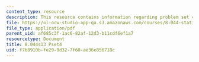 ```yaml
---
content_type: resource
description: This resource contains information regarding problem set 4.
file: https://ol-ocw-studio-app-qa.s3.amazonaws.com/courses/8-044-statistical-physics-i-spring-2013/f7b8910bfe299d327f60ae36e856718c_MIT8_044S13_ps4.pdf
file_type: application/pdf
parent_uid: af685c3f-1ac6-82af-12d3-b11cdf6ef1a7
resourcetype: Document
title: 8.044s13 Pset4
uid: f7b8910b-fe29-9d32-7f60-ae36e856718c
---
```

